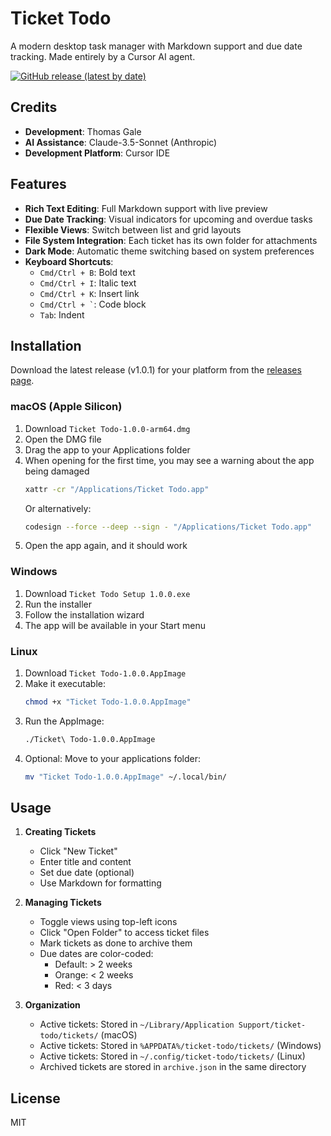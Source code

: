 # Ticket Todo

A modern desktop task manager with Markdown support and due date tracking. 
Made entirely by a Cursor AI agent.

[![GitHub release (latest by date)](https://img.shields.io/github/v/release/tmasdev/ticket-todo)](https://github.com/tmasdev/ticket-todo/releases/latest)

## Credits

- **Development**: Thomas Gale
- **AI Assistance**: Claude-3.5-Sonnet (Anthropic)
- **Development Platform**: Cursor IDE

## Features

- **Rich Text Editing**: Full Markdown support with live preview
- **Due Date Tracking**: Visual indicators for upcoming and overdue tasks
- **Flexible Views**: Switch between list and grid layouts
- **File System Integration**: Each ticket has its own folder for attachments
- **Dark Mode**: Automatic theme switching based on system preferences
- **Keyboard Shortcuts**:
  - `Cmd/Ctrl + B`: Bold text
  - `Cmd/Ctrl + I`: Italic text
  - `Cmd/Ctrl + K`: Insert link
  - `` Cmd/Ctrl + ` ``: Code block
  - `Tab`: Indent

## Installation

Download the latest release (v1.0.1) for your platform from the [releases page](https://github.com/tmasdev/ticket-todo/releases/latest).

### macOS (Apple Silicon)
1. Download `Ticket Todo-1.0.0-arm64.dmg`
2. Open the DMG file
3. Drag the app to your Applications folder
4. When opening for the first time, you may see a warning about the app being damaged
   ```bash
   xattr -cr "/Applications/Ticket Todo.app"
   ```
   Or alternatively:
   ```bash
   codesign --force --deep --sign - "/Applications/Ticket Todo.app"
   ```
5. Open the app again, and it should work

### Windows
1. Download `Ticket Todo Setup 1.0.0.exe`
2. Run the installer
3. Follow the installation wizard
4. The app will be available in your Start menu

### Linux
1. Download `Ticket Todo-1.0.0.AppImage`
2. Make it executable:
   ```bash
   chmod +x "Ticket Todo-1.0.0.AppImage"
   ```
3. Run the AppImage:
   ```bash
   ./Ticket\ Todo-1.0.0.AppImage
   ```
4. Optional: Move to your applications folder:
   ```bash
   mv "Ticket Todo-1.0.0.AppImage" ~/.local/bin/
   ```

## Usage

1. **Creating Tickets**
   - Click "New Ticket"
   - Enter title and content
   - Set due date (optional)
   - Use Markdown for formatting

2. **Managing Tickets**
   - Toggle views using top-left icons
   - Click "Open Folder" to access ticket files
   - Mark tickets as done to archive them
   - Due dates are color-coded:
     - Default: > 2 weeks
     - Orange: < 2 weeks
     - Red: < 3 days

3. **Organization**
   - Active tickets: Stored in `~/Library/Application Support/ticket-todo/tickets/` (macOS)
   - Active tickets: Stored in `%APPDATA%/ticket-todo/tickets/` (Windows)
   - Active tickets: Stored in `~/.config/ticket-todo/tickets/` (Linux)
   - Archived tickets are stored in `archive.json` in the same directory

## License

MIT 